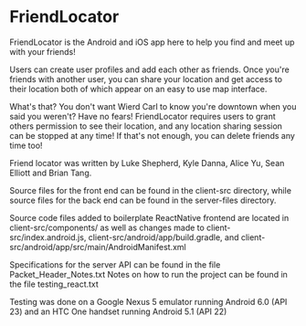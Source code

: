 # FriendLocator


FriendLocator is the Android and iOS app here to help you find and meet up with your friends!

Users can create user profiles and add each other as friends. Once you're friends with another user, 
you can share your location and get access to their location both of which appear on an easy to use
map interface.

What's that? You don't want Wierd Carl to know you're downtown when you said you weren't? Have no fears!
FriendLocator requires users to grant others permission to see their location, and any location sharing
session can be stopped at any time! If that's not enough, you can delete friends any time too!

Friend locator was written by Luke Shepherd, Kyle Danna, Alice Yu, Sean Elliott and Brian Tang. 

Source files for the front end can be found in the client-src directory, while source files for the back end
can be found in the server-files directory. 

Source code files added to boilerplate ReactNative frontend are located in client-src/components/ as well as
changes made to client-src/index.android.js, client-src/android/app/build.gradle, and client-src/android/app/src/main/AndroidManifest.xml

Specifications for the server API can be found in the file Packet_Header_Notes.txt
Notes on how to run the project can be found in the file testing_react.txt

Testing was done on a Google Nexus 5 emulator running Android 6.0 (API 23) and an HTC One handset running Android 5.1 (API 22)

